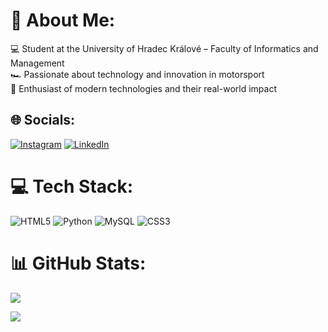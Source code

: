 # 💫 About Me:
💻 Student at the University of Hradec Králové – Faculty of Informatics and Management<br>🏎️ Passionate about technology and innovation in motorsport<br>🚀 Enthusiast of modern technologies and their real-world impact


## 🌐 Socials:
[![Instagram](https://img.shields.io/badge/Instagram-%23E4405F.svg?logo=Instagram&logoColor=white)](https://instagram.com/jaroslav_chladek) [![LinkedIn](https://img.shields.io/badge/LinkedIn-%230077B5.svg?logo=linkedin&logoColor=white)](https://linkedin.com/in/jaroslav-chládek) 

# 💻 Tech Stack:
![HTML5](https://img.shields.io/badge/html5-%23E34F26.svg?style=for-the-badge&logo=html5&logoColor=white) ![Python](https://img.shields.io/badge/python-3670A0?style=for-the-badge&logo=python&logoColor=ffdd54) ![MySQL](https://img.shields.io/badge/mysql-4479A1.svg?style=for-the-badge&logo=mysql&logoColor=white) ![CSS3](https://img.shields.io/badge/css3-%231572B6.svg?style=for-the-badge&logo=css3&logoColor=white)
# 📊 GitHub Stats:

![](https://github-readme-stats.vercel.app/api/top-langs/?username=spoker11&theme=dark&hide_border=false&include_all_commits=true&count_private=false&layout=compact)


[![](https://visitcount.itsvg.in/api?id=spoker11&icon=0&color=0)](https://visitcount.itsvg.in)

